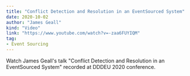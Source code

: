 ```yaml
---
title: "Conflict Detection and Resolution in an EventSourced System"
date: 2020-10-02
author: "James Geall"
kind: "Video"
link: "https://www.youtube.com/watch?v=-zaa6FUYIQM"
tag:
- Event Sourcing
---
```


Watch James Geall's talk "Conflict Detection and Resolution in an EventSourced System" recorded at DDDEU 2020 conference.

<!-- more -->

<YouTube id="zaa6FUYIQM"></YouTube>
